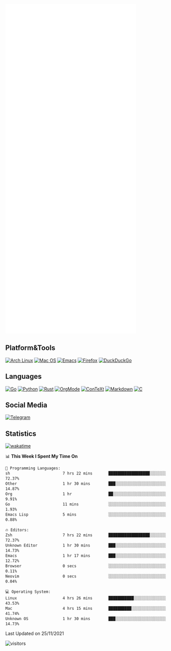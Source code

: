 ![Metrics](https://github.com/SteamedFish/SteamedFish/blob/master/github-metrics.svg)

## Platform&Tools

[![Arch Linux](https://img.shields.io/badge/ArchLinux-1793D1?logo=arch-linux&logoColor=fff&style=flat-square)](https://archlinux.org/)
[![Mac OS](https://img.shields.io/badge/MacOS-000000?style=flat-square&logo=macos&logoColor=F0F0F0)](https://www.apple.com/macos/)
[![Emacs](https://img.shields.io/badge/Emacs-%237F5AB6.svg?&style=flat-square&logo=gnu-emacs&logoColor=white)](https://www.gnu.org/software/emacs/)
[![Firefox](https://img.shields.io/badge/Firefox-FF7139?style=flat-square&logo=Firefox-Browser&logoColor=white)](https://firefox.com/)
[![DuckDuckGo](https://img.shields.io/badge/DuckDuckGo-DE5833?style=flat-square&logo=DuckDuckGo&logoColor=white)](https://duckduckgo.com/)

## Languages

[![Go](https://img.shields.io/badge/Golang-%2300ADD8.svg?style=flat-square&logo=go&logoColor=white)](https://golang.org/)
[![Python](https://img.shields.io/badge/Python-3670A0?style=flat-square&logo=python&logoColor=ffdd54)](https://www.python.org/)
[![Rust](https://img.shields.io/badge/Rust-%23000000.svg?style=flat-square&logo=rust&logoColor=white)](https://www.rust-lang.org/)
[![OrgMode](https://img.shields.io/badge/OrgMode-%23000000.svg?style=flat-square&logo=org&logoColor=white)](https://orgmode.org/)
[![ConTeXt](https://img.shields.io/badge/ConTeXt-%23008080.svg?style=flat-square&logo=latex&logoColor=white)](https://contextgarden.net/)
[![Markdown](https://img.shields.io/badge/MarkDown-%23000000.svg?style=flat-square&logo=markdown&logoColor=white)](https://daringfireball.net/projects/markdown/)
[![C](https://img.shields.io/badge/C-%2300599C.svg?style=flat-square&logo=c&logoColor=white)](https://www.iso.org/standard/74528.html)

## Social Media

[![Telegram](https://img.shields.io/badge/SteamedFish-2CA5E0?style=social&logo=telegram&logoColor=white)](https://t.me/SteamedFish)

## Statistics
[![wakatime](https://wakatime.com/badge/user/168280d6-fcf2-4b4f-ad3a-dc4612f35b38.svg)](https://wakatime.com/@168280d6-fcf2-4b4f-ad3a-dc4612f35b38)

<!--START_SECTION:waka-->
📊 **This Week I Spent My Time On** 

```text
💬 Programming Languages: 
sh                       7 hrs 22 mins       ██████████████████░░░░░░░   72.37% 
Other                    1 hr 30 mins        ███░░░░░░░░░░░░░░░░░░░░░░   14.87% 
Org                      1 hr                ██░░░░░░░░░░░░░░░░░░░░░░░   9.91% 
Go                       11 mins             ░░░░░░░░░░░░░░░░░░░░░░░░░   1.93% 
Emacs Lisp               5 mins              ░░░░░░░░░░░░░░░░░░░░░░░░░   0.88%

🔥 Editors: 
Zsh                      7 hrs 22 mins       ██████████████████░░░░░░░   72.37% 
Unknown Editor           1 hr 30 mins        ███░░░░░░░░░░░░░░░░░░░░░░   14.73% 
Emacs                    1 hr 17 mins        ███░░░░░░░░░░░░░░░░░░░░░░   12.72% 
Browser                  0 secs              ░░░░░░░░░░░░░░░░░░░░░░░░░   0.11% 
Neovim                   0 secs              ░░░░░░░░░░░░░░░░░░░░░░░░░   0.04%

💻 Operating System: 
Linux                    4 hrs 26 mins       ███████████░░░░░░░░░░░░░░   43.53% 
Mac                      4 hrs 15 mins       ██████████░░░░░░░░░░░░░░░   41.74% 
Unknown OS               1 hr 30 mins        ███░░░░░░░░░░░░░░░░░░░░░░   14.73%

```


 Last Updated on 25/11/2021
<!--END_SECTION:waka-->

![visitors](https://visitor-badge.laobi.icu/badge?page_id=SteamedFish.SteamedFish)

